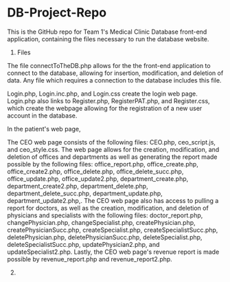 # DB-Project-Repo
This is the GitHub repo for Team 1's Medical Clinic Database front-end application, containing the files necessary to run the database website.

1) Files

The file connectToTheDB.php allows for the the front-end application to connect to the database, allowing for insertion, modification, and deletion of data. Any file which requires a connection to the database includes this file.

Login.php, Login.inc.php, and Login.css create the login web page. Login.php also links to Register.php, RegisterPAT.php, and Register.css, which create the webpage allowing for the registration of a new user account in the database.

In the patient's web page, 

The CEO web page consists of the following files: CEO.php, ceo_script.js, and ceo_style.css. The web page allows for the creation, modification, and deletion of offices and departments as well as generating the report made possible by the following files: office_report.php, office_create.php, office_create2.php, office_delete.php, office_delete_succ.php, office_update.php, office_update2.php, department_create.php, department_create2.php, department_delete.php, department_delete_succ.php, department_update.php, department_update2.php,. The CEO web page also has access to pulling a report for doctors, as well as the creation, modification, and deletion of physicians and specialists with the following files: doctor_report.php,  changePhysician.php, changeSpecialist.php, createPhysician.php, createPhysicianSucc.php, createSpecialist.php, createSpecialistSucc.php, deletePhysician.php, deletePhysicianSucc.php, deleteSpecialist.php, deleteSpecialistSucc.php, updatePhysician2.php, and updateSpecialist2.php. Lastly, the CEO web page's revenue report is made possible by revenue_report.php and revenue_report2.php.

2)
